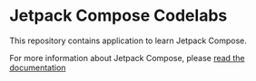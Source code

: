 # Jetpack Compose Codelabs

This repository contains application to learn Jetpack Compose.

For more information about Jetpack Compose, please [read the documentation](https://developer.android.com/jetpack/compose)
